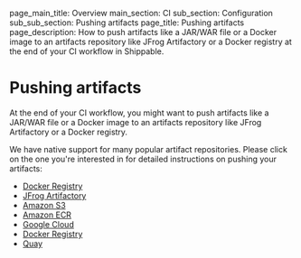 page_main_title: Overview
main_section: CI
sub_section: Configuration
sub_sub_section: Pushing artifacts
page_title: Pushing artifacts
page_description: How to push artifacts like a JAR/WAR file or a Docker image to an artifacts repository like JFrog Artifactory or a Docker registry at the end of your CI workflow in Shippable.

# Pushing artifacts

At the end of your CI workflow, you might want to push artifacts like a JAR/WAR file or a Docker image to an artifacts repository like JFrog Artifactory or a Docker registry.

We have native support for many popular artifact repositories. Please click on the one you're interested in for detailed instructions on pushing your artifacts:

- [Docker Registry](push-docker-registry/)
- [JFrog Artifactory](push-to-artifactory/)
- [Amazon S3](push-to-s3/)
- [Amazon ECR](push-amazon-ecr/)
- [Google Cloud](push-gcr/)
- [Docker Registry](push-docker-registry/)
- [Quay](push-quay/)

